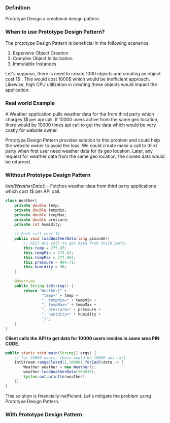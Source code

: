 ### Definition
Prototype Design a creational design pattern. 

### When to use Prototype Design Pattern?
The prototype Design Pattern is beneficial in the following scenarios:

1. Expensive Object Creation
2. Complex Object Initialization
3. Immutable Instances

Let's suppose, there is need to create 1000 objects and creating an object cost 1$ . This would cost 1000$ which would be inefficient approach. Likewise, high CPU utilization in creating these objects would impact the application.

### Real world Example
A Weather application pulls weather data for the from third party which charges 1$ per api call. If 10000 users active from the same geo location, there would be 10000 times api call to get the data which would be very costly for website owner. 

Prototype Design Pattern provides solution to this problem and could help the website owner to avoid the loss. We could create make a call to third party when first user need weather data for its geo location. Later, any request for weather data from the same geo location, the cloned data would be returned.

### Without Prototype Design Pattern
*loadWeatherData()* - Fetches weather data from third party applications which cost 1$ per API call.

```java
class Weather{  
    private double temp;  
    private double tempMin;  
    private double tempMax;  
    private double pressure;  
    private int humidity;  
  
    // Each call cost 1$  
    public void loadWeatherData(long pincode){  
        // REST API call to get data from third party  
        this.temp = 275.83;  
        this.tempMin = 275.83;  
        this.tempMax = 277.894;  
        this.pressure = 994.71;  
        this.humidity = 96;  
    }  
  
    @Override  
    public String toString() {  
        return "Weather{" +  
                "temp=" + temp +  
                ", tempMin=" + tempMin +  
                ", tempMax=" + tempMax +  
                ", pressure=" + pressure +  
                ", humidity=" + humidity +  
                '}';  
    }  
}
```

**Client calls the API to get data for 10000 users resides in same area PIN CODE.**
```java
public static void main(String[] args) {  
    // for 10000 users, there would be 10000 api call  
    IntStream.rangeClosed(1,10000).forEach(data -> {  
        Weather weather = new Weather();  
        weather.loadWeatherData(560037);  
        System.out.println(weather);  
    });  
}
```

This solution is financially inefficient. Let's mitigate the problem using Prototype Design Pattern.

### With Prototype Design Pattern
